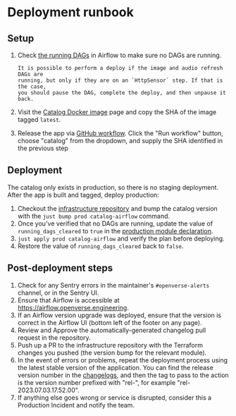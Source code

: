 # Deployment runbook

## Setup

1. Check
   [the running DAGs](https://airflow.openverse.engineering/home?status=running)
   in Airflow to make sure no DAGs are running.

   ```{caution}
   It is possible to perform a deploy if the image and audio refresh DAGs are
   running, but only if they are on an `HttpSensor` step. If that is the case,
   you should pause the DAG, complete the deploy, and then unpause it back.
   ```

1. Visit the
   [Catalog Docker image](https://github.com/WordPress/openverse/pkgs/container/openverse-catalog)
   page and copy the SHA of the image tagged `latest`.
1. Release the app via
   [GitHub workflow](https://github.com/WordPress/openverse/actions/workflows/release-app.yml).
   Click the "Run workflow" button, choose "catalog" from the dropdown, and
   supply the SHA identified in the previous step

## Deployment

The catalog only exists in production, so there is no staging deployment. After
the app is built and tagged, deploy production:

1. Checkout the
   [infrastructure repository](https://github.com/wordpress/openverse-infrastructure)
   and bump the catalog version with the `just bump prod catalog-airflow`
   command.
1. Once you've verified that no DAGs are running, update the value of
   `running_dags_cleared` to `true` in the
   [production module declaration](https://github.com/WordPress/openverse-infrastructure/blob/27c41ede9b24991909194e0a6477f6b11fceac0c/environments/prod/catalog-airflow.tf#L33).
1. `just apply prod catalog-airflow` and verify the plan before deploying.
1. Restore the value of `running_dags_cleared` back to `false`.

## Post-deployment steps

1. Check for any Sentry errors in the maintainer's `#openverse-alerts` channel,
   or in the Sentry UI.
1. Ensure that Airflow is accessible at <https://airflow.openverse.engineering>.
1. If an Airflow version upgrade was deployed, ensure that the version is
   correct in the Airflow UI (bottom left of the footer on any page).
1. Review and Approve the automatically-generated changelog pull request in the
   repository.
1. Push up a PR to the infrastructure repository with the Terraform changes you
   pushed (the version bump for the relevant module).
1. In the event of errors or problems, repeat the deployment process using the
   latest stable version of the application. You can find the release version
   number in the [changelogs](/changelogs/index), and then the tag to pass to
   the action is the version number prefixed with "rel-", for example
   "rel-2023.07.03.17.52.00".
1. If anything else goes wrong or service is disrupted, consider this a
   Production Incident and notify the team.

